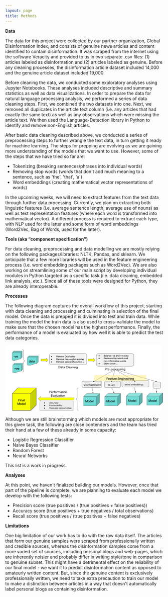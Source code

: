 ```yaml
---
layout: page
title: Methods
---
```


**Data**

The data for this project were collected by our partner organization, Global Disinformation Index, and consists of genuine news articles and content identified to contain disinformation. It was scraped from the internet using the software Veracity and provided to us in two separate .csv files: (1) articles labeled as disinformation and (2) articles labeled as genuine. Before any cleaning processes, the disinformation article dataset included 14,000 and the genuine article dataset included 19,000.

Before cleaning the data, we conducted some exploratory analyses using Jupyter Notebooks. These analyses included descriptive and summary statistics as well as data visualizations. In order to prepare the data for natural language processing analysis, we performed a series of data cleaning steps. First, we combined the two datasets into one. Next, we removed all duplicates in the article text column (i.e. any articles that had exactly the same text) as well as any observations which were missing the article text. We then used the Language-Detection library in Python to identify and remove non-English articles. 

After basic data cleaning described above, we conducted a series of preprocessing steps to further wrangle the text data, in turn getting it ready for machine learning. The steps for prepping are evolving as we are gaining more understanding of the models that we want to use. However, some of the steps that we have tried so far are:

* Tokenizing (breaking sentences/phrases into individual words)
* Removing stop words (words that don't add much meaning to a sentence, such as 'the', 'that', 'a')
* Word embeddings (creating mathematical vector representations of words)

In the upcoming weeks, we will need to extract features from the text data through further data processing.  Currently, we plan on extracting both linguistic features (i.e. average sentence length, average use of nouns) as well as text representation features (where each word is transformed into mathematical vector).  A different process is required to extract each type, with NLP used for the latter and some form of word embeddings (Word2Vec, Bag of Words, used for the latter). 

**Tools (aka “component specification”)**

For data cleaning, preprocessing,and data modelling we are mostly relying on the following packages/libraries: NLTK, Pandas, and sklearn. We anticipate that a few more libraries will be used in the feature engineering process (i.e. word embedding packages such as Word2Vec). We are also working on streamlining some of our main script by developing individual modules in Python targeted as a specific task (i.e. data cleaning, embedded link analysis, etc.). Since all of these tools were designed for Python, they are already interoperable. 

**Processes**

The following diagram captures the overall workflow of this project, starting with data cleaning and processing and culminating in selection of the final model. Once the data is prepped it is divided into test and train data. While training the model the train data is also used to cross-validate the model to make sure that the chosen model has the highest performance. Finally, the performance of a model is evaluated by how well it is able to predict the test data categories.

![Image of disinformation narratives](assets/img/Pipeline.png)

Although we are still brainstorming which models are most appropriate for this given task, the following are close contenders and the team has tried their hand at a few of these already in some capacity:

* Logistic Regression Classifier
* Naive Bayes Classifier
* Random Forest
* Neural Networks

This list is a work in progress.

**Analyses**

At this point, we haven't finalized building our models. However, once that part of the pipeline is complete, we are planning to evaluate each model we develop with the following tests:

* Precision score (true positives / (true positives + false positives))
* Accuracy score (true positives + true negatives / total observations)
* Recall score (true positives / (true positives + false negatives)

**Limitations**

One big limitation of our work has to do with the raw data itself. The articles that form our genuine samples were scraped from professionally written and credible sources, whereas the disinformation samples come from a more varied set of sources, including personal blogs and  web-pages, which are inherently noisier and probably differ in writing style/tone in comparison to genuine subset. This might have a detrimental effect on the reliability of our final model - we want it to predict disinformation content as opposed to amateurly written content. But, since the genuine content is exclusively professionally written, we need to take extra precaution to train our model to make a distinction between articles in a way that doesn't automatically label personal blogs as containing disinformation. 

